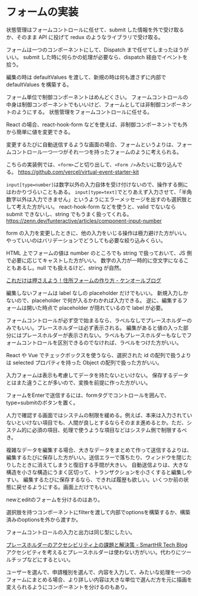 # フォームの実装

状態管理はフォームコントロールに任せて、submit した情報を外で受け取るか、そのまま API に投げて redux のようなライブラリで受け取る。

フォームは一つのコンポーネントにして、Dispatch まで任せてしまったほうがいい。
submit した時に何らかの処理が必要なら、dispatch 経由でイベントを拾う。

編集の時は defaultValues を渡して、新規の時は何も渡さずに内部で defaultValues を構築する。

フォーム単位で制御コンポーネントはめんどくさい。
フォームコントロールの中身は制御コンポーネントでもいいけど、フォームとしては非制御コンポーネントのようにする。
状態管理をフォームコントロールに任せる。

React の場合、react-hook-form などを使えば、非制御コンポーネントでも外から簡単に値を変更できる。

変更するたびに自動送信するような画面の場合、フォームというよりは、フォームコントロール一つ一つがそれ一つを持ったフォームのように考えられる。

こちらの実装例では、`<form>`ごと切り出して、`<Form />`みたいに取り込んでる。
https://github.com/vercel/virtual-event-starter-kit

`input[type=number]`は数字以外の入力自体を受け付けないので、操作する側にはわかりづらいこともある。
`input[type=text]`でとりあえず入力させて、「半角数字以外は入力できません」というようにエラーメッセージを出すのも選択肢として考えた方がいい。
react-hook-form などを使うと、valid でないなら submit できないし、string でもうまく扱ってくれる。
https://zenn.dev/funteractive/articles/component-input-number

form の入力を変更したときに、他の入力をいじる操作は極力避けた方がいい。
やっていいのはバリデーションでどうしても必要な絞り込みくらい。

HTML 上でフォームの値は number のところでも string で扱っておいて、JS 側で必要に応じてキャストした方がいい。
数字の入力が一時的に空文字になることもあるし。null でも扱えるけど、string が自然。

[これだけは押さえよう！住所フォームの作り方 - ケンオールブログ](https://blog.kenall.jp/entry/address-form-best-practice)

編集しないフォームは label なしの placeholder だけでもいい。
新規入力しかないので、placeholder で何が入るかわかれば入力できる。
逆に、編集するフォームは開いた時点で placeholder が隠れているので label が必要。

フォームコントロールが必ず空で始まるなら、ラベルなしでプレースホルダーのみでもいい。プレースホルダーは必ず表示される。
編集があると値の入った部分にはプレースホルダーが表示されない。ラベルもプレースホルダーもなしでフォームコントロールを区別できるのでなければ、ラベルをつけた方がいい。

React や Vue でチェックボックスを使うなら、選択された id の配列で扱うよりは selected プロパティを持った Object の配列で扱った方がいい。

入力フォームは表示も考慮してデータを持たないといけない。
保存するデータとはまた違うことが多いので、変換を前提に作った方がいい。

フォームをEnterで送信するには、formタグでコントロールを囲んで、type=submitのボタンを置く。

人力で確認する画面ではシステムの制限を緩める。例えば、本来は入力されていないといけない項目でも、人間が良しとするならそのまま進めるとか。ただ、システム的に必須の項目、処理で使うような項目などはシステム側で制限するべき。

複雑なデータを編集する場合、大きなデータをまとめて作って送信するよりは、編集するたびに保存した方がいい。送信エラーで落ちたり、ウィンドウを閉じたりしたときに消えてしまうと復旧する手間が大きい。
自動送信よりは、大きな構造を小さな構造にうまく区切って、トランザクションを小さくすると編集しやすい。
編集するたびに保存するなら、できれば履歴も欲しい。いくつか前の状態に戻せるようにする。画面上だけでもいい。

newとeditのフォームを分けるのはあり。

選択肢を持つコンポーネントにfilterを渡して内部でoptionsを構築するか、構築済みのoptionsを外から渡すか。

フォームコントロールの入力と出力は同じ型にしたい。

[プレースホルダーのアクセシビリティ上の課題と解決策 - SmartHR Tech Blog](https://tech.smarthr.jp/entry/2024/03/12/170000)
アクセシビティを考えるとプレースホルダーは使わない方がいい。代わりにツールチップなどにするといい。

ユーザーを選んで、申請種別を選んで、内容を入力して、みたいな処理を一つのフォームにまとめる場合、より詳しい内容は大きな単位で選んだ方を元に描画を変えられるようにコンポーネントを分けるのもあり。
